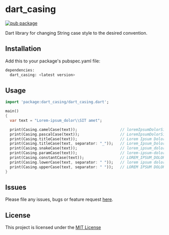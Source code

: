 # dart_casing
[![pub package](https://img.shields.io/pub/v/dart_casing.svg?color=important)](https://pub.dev/packages/dart_casing)

Dart library for changing String case style to the desired convention.

## Installation

Add this to your package's pubspec.yaml file:

```sh
dependencies:
  dart_casing: <latest version>
```

## Usage

```dart
import 'package:dart_casing/dart_casing.dart';

main()
{
  var text = "Lorem-ipsum_dolor\\SIT amet";

  print(Casing.camelCase(text));                   // loremIpsumDolorSitAmet
  print(Casing.pascalCase(text));                  // LoremIpsumDolorSitAmet
  print(Casing.titleCase(text));                   // Lorem Ipsum Dolor Sit Amet
  print(Casing.titleCase(text, separator: "_"));   // Lorem_Ipsum_Dolor_Sit_Amet
  print(Casing.snakeCase(text));                   // lorem_ipsum_dolor_sit_amet
  print(Casing.paramCase(text));                   // lorem-ipsum-dolor-sit-amet
  print(Casing.constantCase(text));                // LOREM_IPSUM_DOLOR_SIT_AMET
  print(Casing.lowerCase(text, separator: " "));   // lorem ipsum dolor sit amet
  print(Casing.upperCase(text, separator: " "));   // LOREM IPSUM DOLOR SIT AMET
}
```

## Issues
Please file any issues, bugs or feature request [here](https://github.com/bratan/dart_casing/issues).

## License

This project is licensed under the [MIT License](https://github.com/bratan/dart_casing/blob/master/LICENSE)